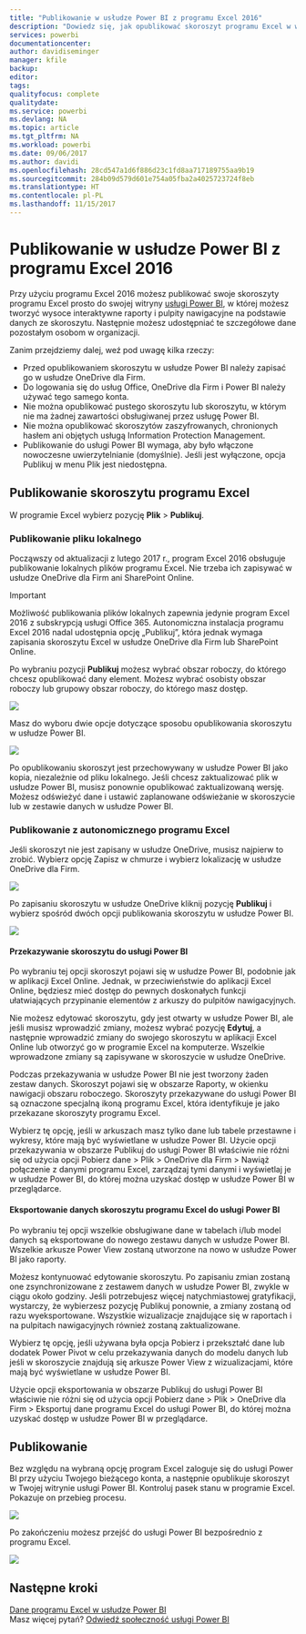 ```yaml
---
title: "Publikowanie w usłudze Power BI z programu Excel 2016"
description: "Dowiedz się, jak opublikować skoroszyt programu Excel w witrynie usługi Power BI."
services: powerbi
documentationcenter: 
author: davidiseminger
manager: kfile
backup: 
editor: 
tags: 
qualityfocus: complete
qualitydate: 
ms.service: powerbi
ms.devlang: NA
ms.topic: article
ms.tgt_pltfrm: NA
ms.workload: powerbi
ms.date: 09/06/2017
ms.author: davidi
ms.openlocfilehash: 28cd547a1d6f886d23c1fd8aa717189755aa9b19
ms.sourcegitcommit: 284b09d579d601e754a05fba2a4025723724f8eb
ms.translationtype: HT
ms.contentlocale: pl-PL
ms.lasthandoff: 11/15/2017
---
```

# <a name="publish-to-power-bi-from-excel-2016"></a>Publikowanie w usłudze Power BI z programu Excel 2016
Przy użyciu programu Excel 2016 możesz publikować swoje skoroszyty programu Excel prosto do swojej witryny [usługi Power BI](https://powerbi.microsoft.com), w której możesz tworzyć wysoce interaktywne raporty i pulpity nawigacyjne na podstawie danych ze skoroszytu. Następnie możesz udostępniać te szczegółowe dane pozostałym osobom w organizacji.

Zanim przejdziemy dalej, weź pod uwagę kilka rzeczy:

* Przed opublikowaniem skoroszytu w usłudze Power BI należy zapisać go w usłudze OneDrive dla Firm.
* Do logowania się do usług Office, OneDrive dla Firm i Power BI należy używać tego samego konta.
* Nie można opublikować pustego skoroszytu lub skoroszytu, w którym nie ma żadnej zawartości obsługiwanej przez usługę Power BI.
* Nie można opublikować skoroszytów zaszyfrowanych, chronionych hasłem ani objętych usługą Information Protection Management.
* Publikowanie do usługi Power BI wymaga, aby było włączone nowoczesne uwierzytelnianie (domyślnie). Jeśli jest wyłączone, opcja Publikuj w menu Plik jest niedostępna.

## <a name="to-publish-your-excel-workbook"></a>Publikowanie skoroszytu programu Excel
W programie Excel wybierz pozycję **Plik** > **Publikuj**.

### <a name="local-file-publishing"></a>Publikowanie pliku lokalnego
Począwszy od aktualizacji z lutego 2017 r., program Excel 2016 obsługuje publikowanie lokalnych plików programu Excel. Nie trzeba ich zapisywać w usłudze OneDrive dla Firm ani SharePoint Online.

> [!IMPORTANT]
> Możliwość publikowania plików lokalnych zapewnia jedynie program Excel 2016 z subskrypcją usługi Office 365. Autonomiczna instalacja programu Excel 2016 nadal udostępnia opcję „Publikuj”, która jednak wymaga zapisania skoroszytu Excel w usłudze OneDrive dla Firm lub SharePoint Online.
> 
> 

Po wybraniu pozycji **Publikuj** możesz wybrać obszar roboczy, do którego chcesz opublikować dany element. Możesz wybrać osobisty obszar roboczy lub grupowy obszar roboczy, do którego masz dostęp.

![](media/service-publish-from-excel/pbi_choose_workspace.png)

Masz do wyboru dwie opcje dotyczące sposobu opublikowania skoroszytu w usłudze Power BI.

![](media/service-publish-from-excel/pbi_uploadexport3.png)

Po opublikowaniu skoroszyt jest przechowywany w usłudze Power BI jako kopia, niezależnie od pliku lokalnego. Jeśli chcesz zaktualizować plik w usłudze Power BI, musisz ponownie opublikować zaktualizowaną wersję. Możesz odświeżyć dane i ustawić zaplanowane odświeżanie w skoroszycie lub w zestawie danych w usłudze Power BI.

### <a name="publishing-from-excel-standalone"></a>Publikowanie z autonomicznego programu Excel
Jeśli skoroszyt nie jest zapisany w usłudze OneDrive, musisz najpierw to zrobić. Wybierz opcję Zapisz w chmurze i wybierz lokalizację w usłudze OneDrive dla Firm.

![](media/service-publish-from-excel/pbi_savetoonedrive2.png)

Po zapisaniu skoroszytu w usłudze OneDrive kliknij pozycję **Publikuj** i wybierz spośród dwóch opcji publikowania skoroszytu w usłudze Power BI.

![](media/service-publish-from-excel/pbi_uploadexport2.png)

#### <a name="upload-your-workbook-to-power-bi"></a>Przekazywanie skoroszytu do usługi Power BI
Po wybraniu tej opcji skoroszyt pojawi się w usłudze Power BI, podobnie jak w aplikacji Excel Online. Jednak, w przeciwieństwie do aplikacji Excel Online, będziesz mieć dostęp do pewnych doskonałych funkcji ułatwiających przypinanie elementów z arkuszy do pulpitów nawigacyjnych.

Nie możesz edytować skoroszytu, gdy jest otwarty w usłudze Power BI, ale jeśli musisz wprowadzić zmiany, możesz wybrać pozycję **Edytuj**, a następnie wprowadzić zmiany do swojego skoroszytu w aplikacji Excel Online lub otworzyć go w programie Excel na komputerze. Wszelkie wprowadzone zmiany są zapisywane w skoroszycie w usłudze OneDrive.

Podczas przekazywania w usłudze Power BI nie jest tworzony żaden zestaw danych. Skoroszyt pojawi się w obszarze Raporty, w okienku nawigacji obszaru roboczego. Skoroszyty przekazywane do usługi Power BI są oznaczone specjalną ikoną programu Excel, która identyfikuje je jako przekazane skoroszyty programu Excel.

Wybierz tę opcję, jeśli w arkuszach masz tylko dane lub tabele przestawne i wykresy, które mają być wyświetlane w usłudze Power BI.
Użycie opcji przekazywania w obszarze Publikuj do usługi Power BI właściwie nie różni się od użycia opcji Pobierz dane > Plik > OneDrive dla Firm > Nawiąż połączenie z danymi programu Excel, zarządzaj tymi danymi i wyświetlaj je w usłudze Power BI, do której można uzyskać dostęp w usłudze Power BI w przeglądarce.

#### <a name="export-workbook-data-to-power-bi"></a>Eksportowanie danych skoroszytu programu Excel do usługi Power BI
Po wybraniu tej opcji wszelkie obsługiwane dane w tabelach i/lub model danych są eksportowane do nowego zestawu danych w usłudze Power BI. Wszelkie arkusze Power View zostaną utworzone na nowo w usłudze Power BI jako raporty.

Możesz kontynuować edytowanie skoroszytu. Po zapisaniu zmian zostaną one zsynchronizowane z zestawem danych w usłudze Power BI, zwykle w ciągu około godziny. Jeśli potrzebujesz więcej natychmiastowej gratyfikacji, wystarczy, że wybierzesz pozycję Publikuj ponownie, a zmiany zostaną od razu wyeksportowane. Wszystkie wizualizacje znajdujące się w raportach i na pulpitach nawigacyjnych również zostaną zaktualizowane.

Wybierz tę opcję, jeśli używana była opcja Pobierz i przekształć dane lub dodatek Power Pivot w celu przekazywania danych do modelu danych lub jeśli w skoroszycie znajdują się arkusze Power View z wizualizacjami, które mają być wyświetlane w usłudze Power BI.

Użycie opcji eksportowania w obszarze Publikuj do usługi Power BI właściwie nie różni się od użycia opcji Pobierz dane > Plik > OneDrive dla Firm > Eksportuj dane programu Excel do usługi Power BI, do której można uzyskać dostęp w usłudze Power BI w przeglądarce.

## <a name="publishing"></a>Publikowanie
Bez względu na wybraną opcję program Excel zaloguje się do usługi Power BI przy użyciu Twojego bieżącego konta, a następnie opublikuje skoroszyt w Twojej witrynie usługi Power BI. Kontroluj pasek stanu w programie Excel. Pokazuje on przebieg procesu.

![](media/service-publish-from-excel/pbi_publishingstatus.png)

Po zakończeniu możesz przejść do usługi Power BI bezpośrednio z programu Excel.

![](media/service-publish-from-excel/pbi_gotopbi.png)

## <a name="next-steps"></a>Następne kroki
[Dane programu Excel w usłudze Power BI](service-excel-workbook-files.md)  
Masz więcej pytań? [Odwiedź społeczność usługi Power BI](http://community.powerbi.com/)

